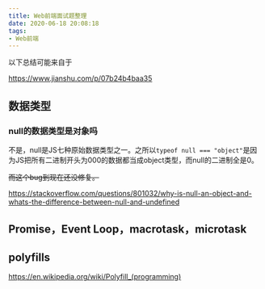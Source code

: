 ```yaml
---
title: Web前端面试题整理
date: 2020-06-18 20:08:18
tags:
- Web前端
---
```


以下总结可能来自于

https://www.jianshu.com/p/07b24b4baa35



## 数据类型

### null的数据类型是对象吗

不是，null是JS七种原始数据类型之一。之所以`typeof null === "object"`是因为JS把所有二进制开头为000的数据都当成object类型，而null的二进制全是0。

~~而这个bug到现在还没修复。~~

https://stackoverflow.com/questions/801032/why-is-null-an-object-and-whats-the-difference-between-null-and-undefined



## Promise，Event Loop，macrotask，microtask



## polyfills

https://en.wikipedia.org/wiki/Polyfill_(programming)